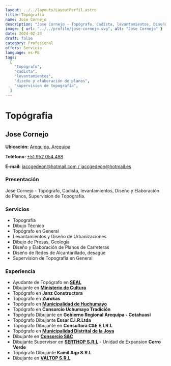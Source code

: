 ```yaml
---
layout: ../../layouts/LayoutPerfil.astro
title: Topógrafia
name: Jose Cornejo
description: "Jose Cornejo - Topógrafo, Cadista, levantamientos, Diseño y Elaboración de Planos, Supervision de Topografía."
image: { url: "../../profile/jose-cornejo.svg", alt: "Jose Cornejo" }
date: 2024-02-23
draft: false
category: Profesional
offers: Servicio
language: es-PE
tags:
  [
    "topógrafo",
    "cadista",
    "levantamientos",
    "diseño y elaboración de planos",
    "supervision de topografía",
  ]
---
```


# Topógrafia

## Jose Cornejo

<div class="contacto">
  <p><b>Ubicación:</b> <a href='https://goo.gl/maps/LaEti65yTSE2' title='Arequipa, Arequipa' target='_blank'>Arequipa, Arequipa</a></p>
  <p><b>Teléfono:</b> <a href="tel:+51952054488" title="+51952054488" target='_blank' >+51 952 054 488</a></p>
  <p><b>E-mail:</b> <a href="mailto:jaccgedeon@hotmail.com" title="jaccgedeon@hotmail.com" target='_blank'>jaccgedeon@hotmail.com / jaccgedeon@hotmail.es</a></p>
</div>

### Presentación

Jose Cornejo - Topógrafo, Cadista, levantamientos, Diseño y Elaboración de Planos, Supervision de Topografía.

### Servicios

- Topografía
- Dibujo Técnico
- Topógrafo en General
- Levantamientos y Diseño de Urbanizaciones
- Dibujo de Presas, Geología
- Diseño y Elaboración de Planos de Carreteras
- Diseño de Redes de Alcantarillado, desagüe
- Supervision de Topografía en General

### Experiencia

- Ayudante de Topógrafo en <a href="http://www.seal.com.pe" title="SEAL" target='target="_blank"'><strong>SEAL</strong></a>
- Dibujante en <a href='https://www.cultura.gob.pe/es/ddc/arequipa' title='Ministerio de Cultura' target='_blank'><strong>Ministerio de Cultura</strong></a>
- Topógrafo en <strong>Janz Constructora</strong>
- Topógrafo en <strong>Zurokas</strong>
- Topógrafo en <a href='http://www.muniuchumayo.gob.pe' title='Municipalidad de Huchumayo' target='_blank'><strong>Municipalidad de Huchumayo</strong></a>
- Topógrafo en <strong>Consorcio Uchumayo Tradición</strong>
- Topógrafo Dibujante en <strong>Gobierno Regional Arequipa - Cotahuasi</strong>
- Topógrafo Dibujante <strong>Essar E.I.R.Ltda</strong>
- Topógrafo Dibujante en <strong>Consultora C&E E.I.R.L</strong>
- Topógrafo en <a href='http://municipalidadlajoya.gob.pe' title='Municipalidad Distrital de la Joya' target='_blank'><strong>Municipalidad Distrital de la Joya</strong></a>
- Dibujante en <a href='http://www.consorciosyc.com' title='Consorcio S&C' target='_blank'><strong>Consorcio S&C</strong></a>
- Dibujante Supervisor en <a href='http://www.sertop.pe' title='SERTHOP S.R.L' target='_blank'><strong>SERTHOP S.R.L</strong></a> - Unidad de Expansion <strong>Cerro Verde</strong>
- Topógrafo Dibujante <strong>Kamil Aqp S.R.L</strong>
- Dibujante en <a href='http://valtopsrl.com/' title='VALTOP S.R.L' target='_blank'><strong>VALTOP S.R.L</strong></a>
